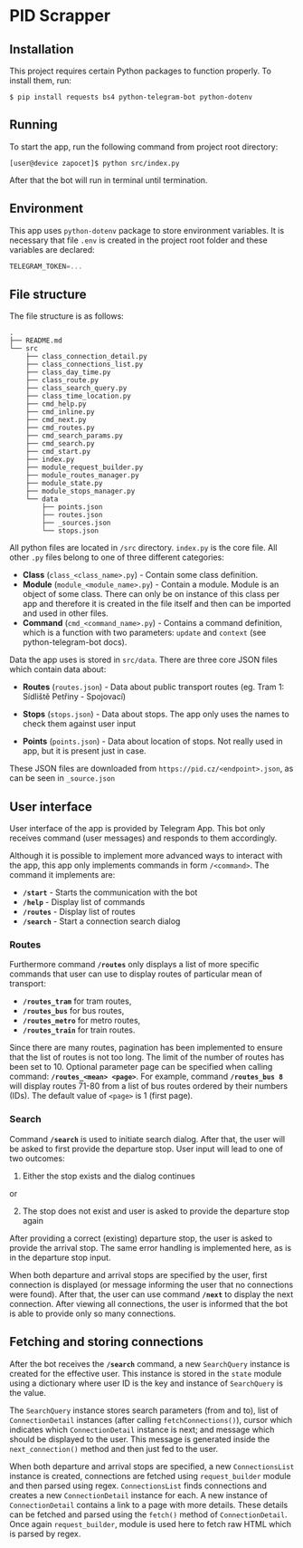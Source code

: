 # PID Scrapper

## Installation

This project requires certain Python packages to function properly. To install them, run:

```console
$ pip install requests bs4 python-telegram-bot python-dotenv
```

## Running

To start the app, run the following command from project root directory:

```console
[user@device zapocet]$ python src/index.py
```

After that the bot will run in terminal until termination.

## Environment

This app uses `python-dotenv` package to store environment variables. It is necessary that file `.env` is created in the project root folder and these variables are declared:

```javascript
TELEGRAM_TOKEN=...
```

## File structure

The file structure is as follows:

```console
.
├── README.md
└── src
    ├── class_connection_detail.py
    ├── class_connections_list.py
    ├── class_day_time.py
    ├── class_route.py
    ├── class_search_query.py
    ├── class_time_location.py
    ├── cmd_help.py
    ├── cmd_inline.py
    ├── cmd_next.py
    ├── cmd_routes.py
    ├── cmd_search_params.py
    ├── cmd_search.py
    ├── cmd_start.py
    ├── index.py
    ├── module_request_builder.py
    ├── module_routes_manager.py
    ├── module_state.py
    ├── module_stops_manager.py
    └── data
        ├── points.json
        ├── routes.json
        ├── _sources.json
        └── stops.json
```

All python files are located in `/src` directory. `index.py` is the core file. All other `.py` files belong to one of three different categories:

- **Class** (`class_<class_name>.py`) - Contain some class definition.
- **Module** (`module_<module_name>.py`) - Contain a module. Module is an object of some class. There can only be on instance of this class per app and therefore it is created in the file itself and then can be imported and used in other files.
- **Command** (`cmd_<command_name>.py`) - Contains a command definition, which is a function with two parameters: `update` and `context` (see python-telegram-bot docs).

Data the app uses is stored in `src/data`. There are three core JSON files which contain data about:

- **Routes** (`routes.json`) - Data about public transport routes (eg. Tram 1: Sídliště Petřiny - Spojovací)

- **Stops** (`stops.json`) - Data about stops. The app only uses the names to check them against user input

- **Points** (`points.json`) - Data about location of stops. Not really used in app, but it is present just in case.

These JSON files are downloaded from `https://pid.cz/<endpoint>.json`, as can be seen in `_source.json`

## User interface

User interface of the app is provided by Telegram App. This bot only receives command (user messages) and responds to them accordingly.

Although it is possible to implement more advanced ways to interact with the app, this app only implements commands in form `/<command>`. The command it implements are:

- **`/start`** - Starts the communication with the bot
- **`/help`** - Display list of commands
- **`/routes`** - Display list of routes
- **`/search`** - Start a connection search dialog

### Routes

Furthermore command **`/routes`** only displays a list of more specific commands that user can use to display routes of particular mean of transport:

- **`/routes_tram`** for tram routes,
- **`/routes_bus`** for bus routes,
- **`/routes_metro`** for metro routes,
- **`/routes_train`** for train routes.

Since there are many routes, pagination has been implemented to ensure that the list of routes is not too long. The limit of the number of routes has been set to 10. Optional parameter page can be specified when calling command: **`/routes_<mean> <page>`**. For example, command **`/routes_bus 8`** will display routes 71-80 from a list of bus routes ordered by their numbers (IDs). The default value of `<page>` is 1 (first page).

### Search

Command **`/search`** is used to initiate search dialog. After that, the user will be asked to first provide the departure stop. User input will lead to one of two outcomes:

1. Either the stop exists and the dialog continues

or

2. The stop does not exist and user is asked to provide the departure stop again

After providing a correct (existing) departure stop, the user is asked to provide the arrival stop. The same error handling is implemented here, as is in the departure stop input.

When both departure and arrival stops are specified by the user, first connection is displayed (or message informing the user that no connections were found). After that, the user can use command **`/next`** to display the next connection. After viewing all connections, the user is informed that the bot is able to provide only so many connections.

## Fetching and storing connections

After the bot receives the **`/search`** command, a new `SearchQuery` instance is created for the effective user. This instance is stored in the `state` module using a dictionary where user ID is the key and instance of `SearchQuery` is the value.

The `SearchQuery` instance stores search parameters (from and to), list of `ConnectionDetail` instances (after calling `fetchConnections()`), cursor which indicates which `ConnectionDetail` instance is next; and message which should be displayed to the user. This message is generated inside the `next_connection()` method and then just fed to the user.

When both departure and arrival stops are specified, a new `ConnectionsList` instance is created, connections are fetched using `request_builder` module and then parsed using regex. `ConnectionsList` finds connections and creates a new `ConnectionDetail` instance for each. A new instance of `ConnectionDetail` contains a link to a page with more details. These details can be fetched and parsed using the `fetch()` method of `ConnectionDetail`. Once again `request_builder`, module is used here to fetch raw HTML which is parsed by regex.
